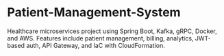 # Patient-Management-System
Healthcare microservices project using Spring Boot, Kafka, gRPC, Docker, and AWS. Features include patient management, billing, analytics, JWT-based auth, API Gateway, and IaC with CloudFormation.
